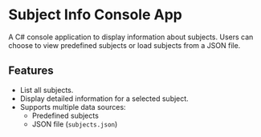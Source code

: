 # Subject Info Console App

A C# console application to display information about subjects. Users can choose to view predefined subjects or load subjects from a JSON file.

## Features

- List all subjects.
- Display detailed information for a selected subject.
- Supports multiple data sources:
  - Predefined subjects
  - JSON file (`subjects.json`)
